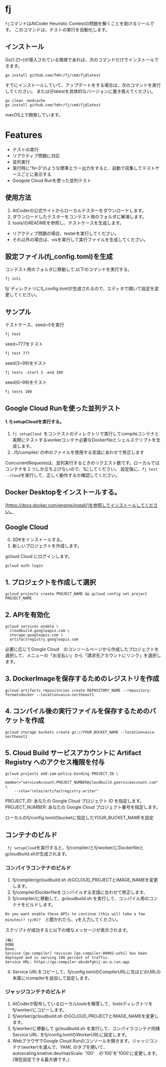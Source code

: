 # fj
```fj```コマンドはAtCoder Heuristic Contestの問題を解くことを助けるツールです。 このコマンドは、テストの実行を自動化します。
## インストール
Go(1.21~)が導入されている環境であれば、次のコマンドだけでインストールできます。
```
go install github.com/fmhr/fj/cmd/fj@latest
```
すでにインストールしていて、アップデートをする場合は、次のコマンドを実行してください。
または＠latestを具体的なバージョンに置き換えてください。
```
go clean -modcache
go install github.com/fmhr/fj/cmd/fj@latest
```
macOS上で開発しています。

# Features
- テストの実行
- リアクティブ問題に対応
- 並列実行
- 実行時に"N=3"のような標準エラー出力をすると、自動で収集してテストケースごとに表示する
- Googole Cloud Runを使った並列テスト


## 使用方法
1. AtCoderの公式サイトからローカルテスターをダウンロードします。
2. ダウンロードしたテスターをコンテスト用のフォルダに解凍します。
3. tools/のREADMEを参照し、テストケースを生成します。
  - リアクティブ問題の場合、testerを実行してください。
  - それ以外の場合は、visを実行して実行ファイルを生成してください。

## 設定ファイル(fj_config.toml)を生成
コンテスト用のフォルダに移動して.以下のコマンドを実行する。
```
fj inti
```

fj/ ディレクトリにfj_config.tomlが生成されるので、エディタで開いて設定を変更してください。

## サンプル 

テストケース、seed=0を実行
```
fj test
```
seed=777をテスト
```
fj test 777
```
seed(3~99)をテスト
```
fj tests -start 3 -end 100
```
seed(0~99)をテスト
```
fj tests 100
```


## Google Cloud Runを使った並列テスト
#### 1. fj setupCloudを実行する。
1. ```fj setupCloud ```をコンテストのディレクトリで実行してcompileコンテナと実際にテストするworkerコンテナ必要なDockerfileとシェルスクリプトを生成します。
2. ./fj/compiler/ の中のファイルを使用する言語にあわせて修正します

ConcurrentRequestsは、並列実行するときのリクエスト数です。ローカルではコンテナを１つしか立ち上げないので、1にしてください。
設定後に、```fj test --cloud```を実行して、正しく動作するか確認してください。

## Docker Desktopをインストールする。
[https://docs.docker.com/engine/install/]を参照してインストールしてください。
## Google Cloud 
0. SDKをインストールする。
1. 新しいプロジェクトを作成します。

gcloud Cloud にログインします。

```gcloud auth login```

## 1. プロジェクトを作成して選択
```gcloud projects create PROJECT_NAME && gcloud config set project PROJECT_NAME```

## 2. APIを有効化

```
gcloud services enable \
  cloudbuild.googleapis.com \
  storage.googleapis.com \
  artifactregistry.googleapis.com
```

必要に応じてGoogle Cloud　のコンソールページから作成したプロジェクトを選択して、メニューの「お支払い」から「請求先アカウントにリンク」を選択します。

## 3. DockerImageを保存するためのレジストリを作成

```gcloud artifacts repositories create REPOSITORY_NAME --repository-format=docker --location=asia-northeast1```

## 4. コンパイル後の実行ファイルを保存するためのバケットを作成

```gcloud storage buckets create gs://YOUR_BUCKET_NAME --location=asia-northeast1```

## 5. Cloud Build サービスアカウントに Artifact Registry へのアクセス権限を付与 

````
gcloud projects add-iam-policy-binding PROJECT_ID \
    --member="serviceAccount:PROJECT_NUMBER@cloudbuild.gserviceaccount.com" \
    --role="roles/artifactregistry.writer"
````
PROJECT_ID: あなたの Google Cloud プロジェクト ID を指定します。
PROJECT_NUMBER: あなたの Google Cloud プロジェクト番号を指定します。


ローカルのfj/config.tomlのbucketに指定したYOUR_BUCKET_NAMEを設定


## コンテナのビルド
``` fj setupCloud```を実行すると、fj/compiler/とfj/worker/にDockerfileとgcloudbuild.shが生成されます。

### コンパイラコンテナのビルド
1. fj/compiler/gcloudbuild.sh のGCLOUD_PROJECTとIMAGE_NAMEを変更します。
2. fj/compiler/Dockerfileをコンパイルする言語に合わせて修正します。
3. fj/compiler/に移動して、gcloudbuild.sh を実行して、コンパイル用のコンテナをビルドします。

```Do you want enable these APIs to continue (this will take a few minutes)? (y/N)?  ```と聞かれたら、```y```を入力してください。

スクリプトが成功すると以下の様なメッセージが表示されます。
```
(略)
DONE
Done.
Service [go-compiler] revision [go-compiler-00002-ushi] has been deployed and is serving 100 percent of traffic.
Service URL: https://go-compiler-abcdefghij-an.a.run.app
```
4. Service URLをコピーして、fj/config.tomlのCompilerURLに先ほどのURLの末尾に/compilerを追加して設定します。
### ジャッジコンテナのビルド
1. AtCoderが配布しているローカルtoolsを解答して、toolsディレクトリをfj/worker/にコピーします。
2. fj/worker/gcloudbuild.sh のGCLOUD_PROJECTとIMAGE_NAMEを変更します。
3. fj/worker/に移動して gcloudbuild.sh を実行して、コンパイラコンテナ同様 Service URL: をfj/config.tomlのWorkerURLに設定します。
4. WebブラウザでGoogle Cloud Runのコンソールを開きます。ジャッジコンテナ(worker)を選んで、YAML のタブを開いて、autoscaling.knative.dev/maxScale: '100'　の'100'を'1000'に変更します。(現在設定できる最大値です。)
